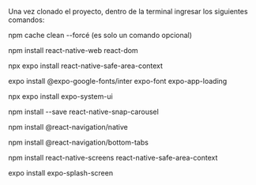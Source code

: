 Una vez clonado el proyecto, dentro de la terminal ingresar los siguientes comandos:

npm cache clean --forcé (es solo un comando opcional) 

npm install react-native-web react-dom

npx expo install react-native-safe-area-context

expo install @expo-google-fonts/inter expo-font expo-app-loading

npx expo install expo-system-ui

npm install --save react-native-snap-carousel

npm install @react-navigation/native

npm install @react-navigation/bottom-tabs

npm install react-native-screens react-native-safe-area-context

expo install expo-splash-screen
